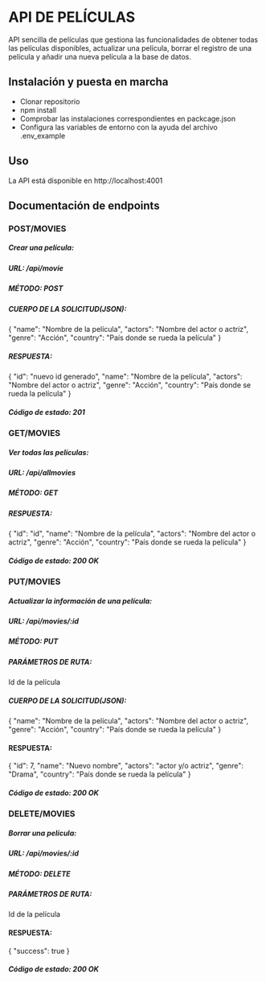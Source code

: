 # API DE PELÍCULAS

API sencilla de películas que gestiona las funcionalidades de obtener todas las películas disponibles, actualizar una película, borrar el registro de una película y añadir una nueva película a la base de datos.

## Instalación y puesta en marcha
- Clonar repositorio
- npm install
- Comprobar las instalaciones correspondientes en packcage.json
- Configura las variables de entorno con la ayuda del archivo .env_example

## Uso
La API está disponible en http://localhost:4001

## Documentación de endpoints
### POST/MOVIES
##### Crear una película:
##### URL: /api/movie
##### MÉTODO: POST
##### CUERPO DE LA SOLICITUD(JSON):
{
  "name": "Nombre de la película",
  "actors": "Nombre del actor o actriz",
  "genre": "Acción",
  "country": "País donde se rueda la película"
}
##### RESPUESTA:
{
  "id": "nuevo id generado",
  "name": "Nombre de la película",
  "actors": "Nombre del actor o actriz",
  "genre": "Acción",
  "country": "País donde se rueda la película"
}
##### Código de estado: 201

### GET/MOVIES
##### Ver todas las películas:
##### URL: /api/allmovies
##### MÉTODO: GET
##### RESPUESTA:
{
  "id": "id",
  "name": "Nombre de la película",
  "actors": "Nombre del actor o actriz",
  "genre": "Acción",
  "country": "País donde se rueda la película"
}
##### Código de estado: 200 OK

### PUT/MOVIES
##### Actualizar la información de una película:
##### URL: /api/movies/:id
##### MÉTODO: PUT
##### PARÁMETROS DE RUTA:
Id de la película
##### CUERPO DE LA SOLICITUD(JSON):
{
  "name": "Nombre de la película",
  "actors": "Nombre del actor o actriz",
  "genre": "Acción",
  "country": "País donde se rueda la película"
}
#### RESPUESTA:
{
  "id": 7,
  "name": "Nuevo nombre",
  "actors": "actor y/o actriz",
  "genre": "Drama",
  "country": "País donde se rueda la película"
}
##### Código de estado: 200 OK

### DELETE/MOVIES
##### Borrar una película:
##### URL: /api/movies/:id
##### MÉTODO: DELETE
##### PARÁMETROS DE RUTA:
Id de la película
#### RESPUESTA:
{
    "success": true
}
##### Código de estado: 200 OK


